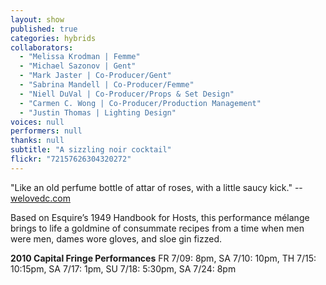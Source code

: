 ```yaml
---
layout: show
published: true
categories: hybrids
collaborators: 
  - "Melissa Krodman | Femme"
  - "Michael Sazonov | Gent"
  - "Mark Jaster | Co-Producer/Gent"
  - "Sabrina Mandell | Co-Producer/Femme"
  - "Niell DuVal | Co-Producer/Props & Set Design"
  - "Carmen C. Wong | Co-Producer/Production Management"
  - "Justin Thomas | Lighting Design"
voices: null
performers: null
thanks: null
subtitle: "A sizzling noir cocktail"
flickr: "72157626304320272"
---
```


"Like an old perfume bottle of attar of roses, with a little saucy kick." -- [welovedc.com](http://www.welovedc.com/2010/07/11/fringe-2010-handbook-for-hosts/)

Based on Esquire’s 1949 Handbook for Hosts, this performance mélange brings to life a goldmine of consummate recipes from a time when men were men, dames wore gloves, and sloe gin fizzed. 

**2010 Capital Fringe Performances**
FR 7/09: 8pm, SA 7/10: 10pm, TH 7/15: 10:15pm, SA 7/17: 1pm, SU 7/18: 5:30pm, SA 7/24: 8pm
